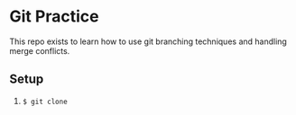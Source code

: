 # Git Practice

This repo exists to learn how to use git branching techniques and handling merge conflicts.

## Setup

1. `$ git clone`
